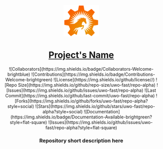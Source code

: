 <div align="center">
  <!-- Title: -->
  <a href="https://github.com/uwo-fast">
    <img src="https://github.com/uwo-fast/.github/blob/main/branding/FAST%20Logo%20Orange%20on%20White%20Transparent.png" height="100">
  </a>
  <h1><a href="https://github.com/uwo-fast/repo-alpha"> Project's Name</a></h1>
  <!-- Labels: -->
  <p>
    ![Collaborators](https://img.shields.io/badge/Collaborators-Welcome-brightblue)
    ![Contributions](https://img.shields.io/badge/Contributions-Welcome-brightgreen)
    ![License](https://img.shields.io/github/license/<username>/<repo>)
    ![Repo Size](https://img.shields.io/github/repo-size/uwo-fast/repo-alpha)
    ![Issues](https://img.shields.io/github/issues/uwo-fast/repo-alpha)
    ![Last Commit](https://img.shields.io/github/last-commit/uwo-fast/repo-alpha)
    ![Forks](https://img.shields.io/github/forks/uwo-fast/repo-alpha?style=social)
    ![Stars](https://img.shields.io/github/stars/uwo-fast/repo-alpha?style=social)
    ![Documentation](https://img.shields.io/badge/Documentation-Available-brightgreen?style=flat-square)
    ![Issues](https://img.shields.io/github/issues/uwo-fast/repo-alpha?style=flat-square)
  </p>
  <!-- Short description: -->
  <h3>Repository short description here</h3>
</div>
